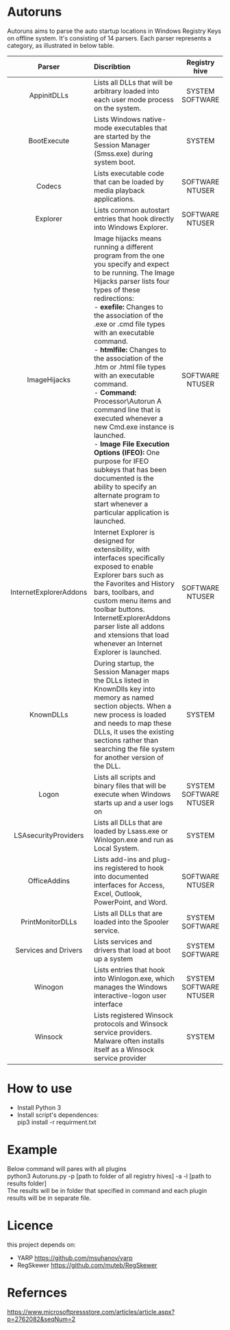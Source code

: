 # Autoruns

Autoruns aims to parse the auto startup locations in Windows Registry Keys on offline system. It's consisting of 14 parsers. Each parser represents a category, as illustrated in below table.

| **Parser**        | **Discribtion**                               | **Registry hive**  |
| :-------------: |:-----------------------------------------| :--------------:|
|AppinitDLLs| Lists all DLLs that will be arbitrary loaded into each user mode process on the system.    | SYSTEM<br />SOFTWARE |
|BootExecute| Lists Windows native-mode executables that are started by the Session Manager (Smss.exe) during system boot.      | SYSTEM |
|Codecs| Lists executable code that can be loaded by media playback applications.     | SOFTWARE<br />NTUSER |
|Explorer| Lists common autostart entries that hook directly into Windows Explorer.      | SOFTWARE<br />NTUSER  |
|ImageHijacks| Image hijacks means running a different program from the one you specify and expect to be running. The Image Hijacks parser lists four types of these redirections: <br /> - **exefile:** Changes to the association of the .exe or .cmd file types with an executable command.<br /> - **htmlfile:** Changes to the association of the .htm or .html file types with an executable command.<br /> - **Command:** Processor\Autorun A command line that is executed whenever a new Cmd.exe instance is launched.<br /> - **Image File Execution Options (IFEO):** One purpose for IFEO subkeys that has been documented is the ability to specify an alternate program to start whenever a particular application is launched. | SOFTWARE<br />NTUSER  |
|InternetExplorerAddons| Internet Explorer is designed for extensibility, with interfaces specifically exposed to enable Explorer bars such as the Favorites and History bars, toolbars, and custom menu items and toolbar buttons.<br />InternetExplorerAddons parser liste all addons and xtensions that load whenever an Internet Explorer is launched. |   SOFTWARE<br />NTUSER |
|KnownDLLs| During startup, the Session Manager maps the DLLs listed in KnownDlls key into memory as named section objects. When a new process is loaded and needs to map these DLLs, it uses the existing sections rather than searching the file system for another version of the DLL.      | SYSTEM |
|Logon| Lists all scripts and binary files that will be execute when Windows starts up and a user logs on | SYSTEM<br />SOFTWARE<br />NTUSER |
|LSAsecurityProviders| Lists all DLLs that are loaded by Lsass.exe or Winlogon.exe and run as Local System. |   SYSTEM |
|OfficeAddins| Lists add-ins and plug-ins registered to hook into documented interfaces for Access, Excel, Outlook, PowerPoint, and Word.      | SOFTWARE<br />NTUSER |
|PrintMonitorDLLs| Lists all DLLs that are loaded into the Spooler service. | SYSTEM<br />SOFTWARE |
|Services and Drivers| Lists services and drivers that load at boot up a system | SYSTEM<br />SOFTWARE |
|Winogon| Lists entries that hook into Winlogon.exe, which manages the Windows interactive-logon user interface | SYSTEM<br />SOFTWARE<br />NTUSER |
|Winsock| Lists registered Winsock protocols and Winsock service providers. Malware often installs itself as a Winsock service provider | SYSTEM |

# How to use
- Install Python 3
- Install script's dependences:
<br />pip3 install -r requirment.txt

# Example
Below command will pares with all plugins
<br />python3 Autoruns.py -p [path to folder of all registry hives] -a -l [path to results folder]
<br />The results will be in folder that specified in command and each plugin results will be in separate file.

# Licence
this project depends on:
- YARP https://github.com/msuhanov/yarp
- RegSkewer https://github.com/muteb/RegSkewer

# Refernces
https://www.microsoftpressstore.com/articles/article.aspx?p=2762082&seqNum=2
